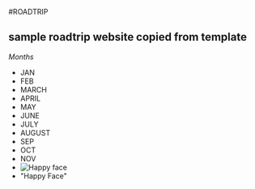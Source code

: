 #ROADTRIP
## sample roadtrip website copied from template
*Months*
* JAN
* FEB
* MARCH
* APRIL
* MAY
* JUNE
* JULY
* AUGUST
* SEP
* OCT
* NOV
* ![Happy face](https://www.w3schools.com/html/pic_trulli.jpg)
*  "Happy Face"
